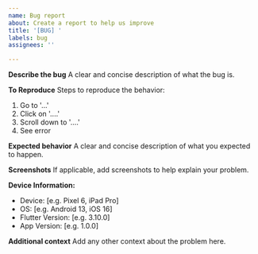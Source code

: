 ```yaml
---
name: Bug report
about: Create a report to help us improve
title: '[BUG] '
labels: bug
assignees: ''

---
```


**Describe the bug**
A clear and concise description of what the bug is.

**To Reproduce**
Steps to reproduce the behavior:
1. Go to '...'
2. Click on '....'
3. Scroll down to '....'
4. See error

**Expected behavior**
A clear and concise description of what you expected to happen.

**Screenshots**
If applicable, add screenshots to help explain your problem.

**Device Information:**
 - Device: [e.g. Pixel 6, iPad Pro]
 - OS: [e.g. Android 13, iOS 16]
 - Flutter Version: [e.g. 3.10.0]
 - App Version: [e.g. 1.0.0]

**Additional context**
Add any other context about the problem here.
